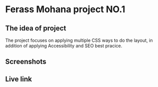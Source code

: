 # Ferass Mohana project NO.1
## The idea of project
The project focuses on applying multiple CSS ways to do the layout, in addition of applying Accessibility and SEO best pracice.
## Screenshots

## Live link
